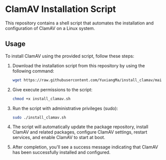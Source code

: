 # ClamAV Installation Script

This repository contains a shell script that automates the installation and configuration of ClamAV on a Linux system.

## Usage

To install ClamAV using the provided script, follow these steps:

1. Download the installation script from this repository by using the following command:

    ```bash
    wget https://raw.githubusercontent.com/YuxiangMa/install_clamav/main/install_clamav.sh
    ```

2. Give execute permissions to the script:

    ```bash
    chmod +x install_clamav.sh
    ```

3. Run the script with administrative privileges (sudo):

    ```bash
    sudo ./install_clamav.sh
    ```

4. The script will automatically update the package repository, install ClamAV and related packages, configure ClamAV settings, restart services, and enable ClamAV to start at boot.

5. After completion, you'll see a success message indicating that ClamAV has been successfully installed and configured.

